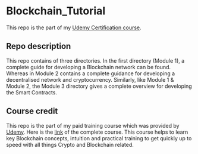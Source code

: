 # Blockchain_Tutorial
This repo is the part of my [Udemy Certification course](https://www.udemy.com/course/build-your-blockchain-az/).

## Repo description
This repo contains of three directories. In the first directory (Module 1), a complete guide for developing a Blockchain network can be found. Whereas in Module 2 contains a complete guidance for developing a decentralised network and cryptocurrency. Similarly, like Module 1 & Module 2, the Module 3 directory gives a complete overview for developing the Smart Contracts.


## Course credit
This repo is the part of my paid training course which was provided by [Udemy](https://www.udemy.com/). Here is the [link](https://www.udemy.com/course/build-your-blockchain-az/) of the complete course. This course helps to learn key Blockchain concepts, intuition and practical training to get quickly up to speed with all things Crypto and Blockchain related. 
